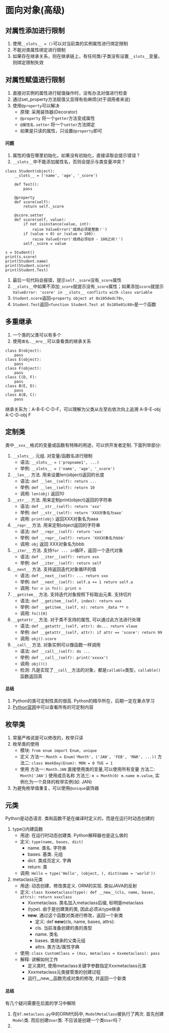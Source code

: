 # 面向对象(高级)
## 对属性添加进行限制
1. 使用`__slots__ = ()`可以对当前类的实例属性进行绑定限制
2. 不能对类属性绑定进行限制
3. 如果存在继承关系，则在继承链上，有任何类/子类没有设置`__slots__`变量，则绑定限制失效

## 对属性赋值进行限制
1. 直接对实例的属性进行赋值操作时，没有办法对值进行检查
2. 通过set_property方法赋值又显得有些麻烦(对于调用者来说)
3. 使用`@property`可以解决
    - 原理: 采用装饰器(Decorator)
    - `@property` 将一个`getter`方法变成属性
    - `@属性名.setter` 将一个`setter`方法绑定
    - 如果是只读的属性，只设置`@property`即可

#### 问题
1. 属性的值在哪里初始化，如果没有初始化，直接读取会提示错误？
2. `__slots__`中不能添加属性名，否则会提示与类变量冲突？
```
class Student(object):
    __slots__ = ('name', 'age', '_score')

    def Test():
        pass
    
    @property
    def score(self):
        return self._score

    @score.setter
    def score(self, value):
        if not isinstance(value, int):
            raise ValueError('成绩必须是整数！')
        if (value < 0) or (value > 100):
            raise ValueError('成绩必须在0 - 100之间！')
        self._score = value

s = Student()
print(s.score)
print(Student.name)
print(Student.score)
print(Student.Test)
```
1. 最后一句代码会报错，提示`self._score`没有`_score`属性
2. `__slots__`中如果不添加`_score`就提示没有`_score`属性；如果添加`score`就提示`ValueError: 'score' in __slots__ conflicts with class variable`
3. `Student.score`返回`<property object at 0x105dedc78>`,
4. `Student.Test`返回`<function Student.Test at 0x105e01c80>`是一个函数

## 多重继承
1. 一个类的父类可以有多个
2. 使用`类名.__mro__`可以查看类的继承关系
```
class D(object):
    pass
class E(object):
    pass
class F(object):
    pass
class C(D, F):
    pass
class B(E, D):
    pass
class A(B, C):
    pass
```
继承关系为：A-B-E-C-D-F，可以理解为父类从左至右依次向上追溯 A-B-E-obj A-C-D-obj F

## 定制类
类中`__xxx__`格式的变量或函数有特殊的用途，可以供开发者定制. 下面列举部分:
1. `__slots__`. 元组. 对变量/函数名进行限制
    - 语法: `__slots__ = ('propname1', ...)`
    - 举例: `__slots__ = ('name', 'age', '_score')`
2. `__len__`. 方法. 用来设置len(object)返回的长度
    - 语法: `def __len__(self): return ...`
    - 举例: `def __len__(self): return 10`
    - 调用: `len(obj)` 返回10
3. `__str__`. 方法. 用来定制print(object)返回的字符串
    - 语法: `def __str__(self): return 'xxx'`
    - 举例: `def __str__(self): return 'XXX对象名为aaa'`
    - 调用: `print(obj)` 返回XXX对象名为aaa
4. `__repr__` 方法. 用来定制object返回的字符串
    - 语法: `def __repr__(self): return 'xxx'`
    - 举例: `def __repr__(self): return 'XXX对象名为bbb'`
    - 调用: `obj` 返回 XXX对象名为bbb
5. `__iter__` 方法. 支持`for ... in`循环，返回一个迭代对象
    - 语法: `def __iter__(self): return xxx`
    - 举例: `def __iter__(self): return self`
6. `__next__` 方法. 支持返回迭代对象循环的值
    - 语法: `def __next__(self): ... return xxx`
    - 举例: `def __next__(self): self.a += 1 return self.a`
    - 调用: `for n in fn(): print n`
7. `__getitem__` 方法. 支持迭代对象按照下标取出元素. 支持切片
    - 语法: `def __getitem__(self, index): return xxx`
    - 举例: `def __getitem__(self, n): return _data ** n`
    - 调用: `fn()[0]`
8. `__getattr__` 方法. 对于类不支持的属性, 可以通过此方法进行处理
    - 语法: `def __getattr__(self, attr): do... return vlaue`
    - 举例: `def __getattr__(self, attr): if attr == 'score': return 99`
    - 调用: `obj().score`
9. `__call__` 方法. 对象实例可以像函数一样调用
    - 语法: `def __call__(self): do ...`
    - 举例: `def __call__(self): print('xxxxx')`
    - 调用: `obj()()`
    - 检测: 凡是实现了`__call__`方法的对象，都是`callable`类型，`callable()`函数返回真

#### 总结
1. Python的类可定制性真的很高. Python的精华所在，后期一定在重点学习
2. [Python官网](https://docs.python.org/3/reference/datamodel.html#special-method-names)中可以查看所有的可定制内容

## 枚举类
1. 常量严格说是可以修改的，枚举只读
2. 枚举类的使用
    - 模块: `from enum import Enum, unique`
    - 定义
        方法一: `Month = Enum('Month', ('JAN', 'FEB', 'MAR', ...))`
        方法二:  `class WeekDay(Enum): MON = 0 TUE = 1`
    - 使用
        方法一: `Month.JAN` 直接使用类的变量,可以使用所有变量
        方法二: `Month['JAN']` 使用成员名称
        方法三: `m = Month(0) m.name m.value`, 实例化为一个具体的枚举实例(如: JAN)
3. 为避免枚举值重复，可以使用`@unique`装饰器

## 元类
Python是动态语言. 类和函数不是在编译时定义的，而是在运行时动态创建的
1. type()内建函数
    - 用途: 在运行时动态创建类. Python解释器也是这么做的
    - 定义: `type(name, bases, dict)`
        - name. 类名. 字符串
        - bases. 基类. 元组
        - dict. 类成员定义. 字典
        - return: 类 <class type>
    - 调用: `Hello = type('Hello', (object, ), dict(name = 'world'))`
2. metaclass元类
    - 用途: 动态创建、修改类定义. ORM的实现. 类似JAVA的反射
    - 定义: `class Xxxmetaclass(type): def __new__(cls, name, bases, attrs): return xxxclass`
        - Xxxmetaclass. 类名加入metaclass后缀, 标明是metaclass
        - (type). 由于是创建类的类, 因此必须从type继承
        - __new__. 通过这个函数对类进行修改，返回一个新类
            - 定义: def __new__(cls, name, bases, attrs):
            - cls. 当前准备创建的类的类型
            - name. 类名
            - bases. 类继承的父类元组
            - attrs. 类方法/属性字典
    - 使用: `class CustomClass = (Xxx, metaclass = Xxxmetaclass): pass`
    - 解释: 讲解如何工作
        - 定义类时, 使用metaclass关键字参数指定Xxxmetaclass元类
        - Xxxmetaclass元类接管类的创建过程
        - 运行__new__函数完成对类的修改, 并返回一个新类
#### 总结
有几个疑问需要在后面的学习中解除
1. 在`07.metaclass.py`中的ORM代码中, `ModelMetaClass`被执行了两次. 首先创建`Model`类. 而后创建`User`类. 不应该是创建一个类`User`吗？
2. 